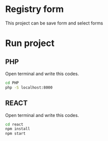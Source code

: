 # Registry form

This project can be save form and select forms

# Run project
## PHP

Open terminal and write this codes.
```bash
cd PHP
php -S localhost:8000 
```

## REACT
Open terminal and write this codes.
```bash
cd react 
npm install
npm start
```